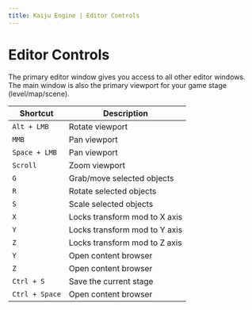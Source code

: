 ```yaml
---
title: Kaiju Engine | Editor Controls
---
```


# Editor Controls
The primary editor window gives you access to all other editor windows. The main window is also the primary viewport for your game stage (level/map/scene).

| Shortcut       | Description                   |
|----------------|-------------------------------|
| `Alt + LMB`    | Rotate viewport               |
| `MMB`	         | Pan viewport                  |
| `Space + LMB`  | Pan viewport                  |
| `Scroll`       | Zoom viewport                 |
| `G`            | Grab/move selected objects    |
| `R`            | Rotate selected objects       |
| `S`            | Scale selected objects        |
| `X`            | Locks transform mod to X axis |
| `Y`            | Locks transform mod to Y axis |
| `Z`            | Locks transform mod to Z axis |
| `Y`            | Open content browser          |
| `Z`            | Open content browser          |
| `Ctrl + S`     | Save the current stage        |
| `Ctrl + Space` | Open content browser          |
